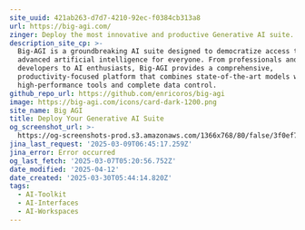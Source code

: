 ```yaml
---
site_uuid: 421ab263-d7d7-4210-92ec-f0384cb313a8
url: https://big-agi.com/
zinger: Deploy the most innovative and productive Generative AI suite.
description_site_cp: >-
  Big-AGI is a groundbreaking AI suite designed to democratize access to
  advanced artificial intelligence for everyone. From professionals and
  developers to AI enthusiasts, Big-AGI provides a comprehensive,
  productivity-focused platform that combines state-of-the-art models with
  high-performance tools and complete data control.
github_repo_url: https://github.com/enricoros/big-agi
image: https://big-agi.com/icons/card-dark-1200.png
site_name: Big AGI
title: Deploy Your Generative AI Suite
og_screenshot_url: >-
  https://og-screenshots-prod.s3.amazonaws.com/1366x768/80/false/3f0ef748c3e0fd26bce9f4d1a8522adee2f7d40e351617ebcf0d138bc1cfeb35.jpeg
jina_last_request: '2025-03-09T06:45:17.259Z'
jina_error: Error occurred
og_last_fetch: '2025-03-07T05:20:56.752Z'
date_modified: '2025-04-12'
date_created: '2025-03-30T05:44:14.820Z'
tags:
  - AI-Toolkit
  - AI-Interfaces
  - AI-Workspaces
---
```










































































































































































































































































































































































































































































